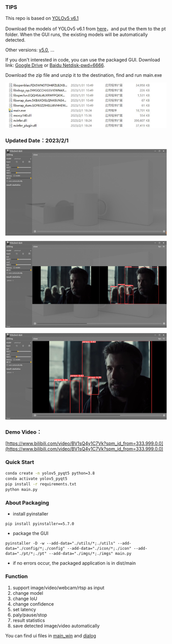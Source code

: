 ### TIPS

This repo is based on [YOLOv5 v6.1](https://github.com/ultralytics/yolov5/tree/v6.1)

Download the models of  YOLOv5 v6.1 from [here](https://github.com/ultralytics/yolov5/releases/tag/v6.1)，and put the them to the pt folder. When the GUI runs, the existing models will be automatically detected.

Other versions: [v5.0](https://github.com/Javacr/PyQt5-YOLOv5/tree/yolov5_v5.0), ...

If you don't interested in code, you can use the packaged GUI. Download link: [Google Drive](https://drive.google.com/file/d/1UpU0zqDsH_fgkiHw7wLakFMygULXM6qc/view?usp=sharing) or [Baidu Netdisk-pwd=6666](https://pan.baidu.com/s/105Hl2UqRSaDbh4hJQWQ8rg?pwd=6666 ).

Download the zip file and unzip it to the destination, find and run main.exe

![location](./imgs/exe_location.JPG)

### Updated Date：2023/2/1
![GUI](./imgs/GUI_new.png)

![RUNNING](./imgs/Running.png)

![singwin](./imgs/SingleWin.png)

### Demo Video：
[https://www.bilibili.com/video/BV1sQ4y1C7Vk?spm_id_from=333.999.0.0](https://www.bilibili.com/video/BV1sQ4y1C7Vk?spm_id_from=333.999.0.0)

### Quick Start

```bash
conda create -n yolov5_pyqt5 python=3.8
conda activate yolov5_pyqt5
pip install -r requirements.txt
python main.py
```
### About Packaging

- install pyinstaller

```
pip install pyinstaller==5.7.0
```

- package the GUI

```
pyinstaller -D -w --add-data="./utils/*;./utils" --add-data="./config/*;./config" --add-data="./icon/*;./icon" --add-data="./pt/*;./pt" --add-data="./imgs/*;./imgs" main.py
```

- if no errors occur, the packaged application is in dist/main

### Function

1. support image/video/webcam/rtsp as input
2. change model
3. change IoU
4. change confidence
5. set latency
6. paly/pause/stop
7. result statistics
8. save  detected image/video automatically

You can find ui files in [main_win](./main_win) and [dialog](dialog)



